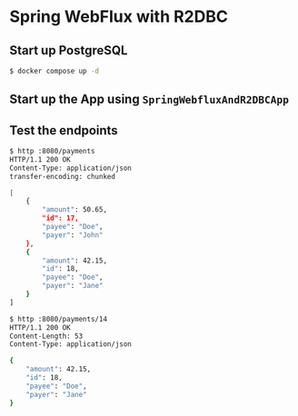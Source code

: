 # Spring WebFlux with R2DBC

## Start up PostgreSQL

```bash
$ docker compose up -d
```

## Start up the App using `SpringWebfluxAndR2DBCApp`

## Test the endpoints

```bash
$ http :8080/payments
HTTP/1.1 200 OK
Content-Type: application/json
transfer-encoding: chunked

[
    {
        "amount": 50.65,
        "id": 17,
        "payee": "Doe",
        "payer": "John"
    },
    {
        "amount": 42.15,
        "id": 18,
        "payee": "Doe",
        "payer": "Jane"
    }
]
```

```bash
$ http :8080/payments/14
HTTP/1.1 200 OK
Content-Length: 53
Content-Type: application/json

{
    "amount": 42.15,
    "id": 18,
    "payee": "Doe",
    "payer": "Jane"
}
```